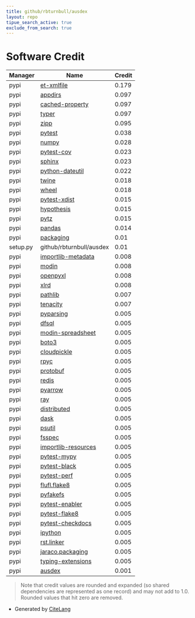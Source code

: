 ```yaml
---
title: github/rbturnbull/ausdex
layout: repo
tipue_search_active: true
exclude_from_search: true
---
```

# Software Credit

|Manager|Name|Credit|
|-------|----|------|
|pypi|[et-xmlfile](https://foss.heptapod.net/openpyxl/et_xmlfile)|0.179|
|pypi|[appdirs](http://github.com/ActiveState/appdirs)|0.097|
|pypi|[cached-property](https://github.com/pydanny/cached-property)|0.097|
|pypi|[typer](https://github.com/tiangolo/typer)|0.097|
|pypi|[zipp](https://github.com/jaraco/zipp)|0.095|
|pypi|[pytest](https://pypi.org/project/pytest)|0.038|
|pypi|[numpy](https://www.numpy.org)|0.028|
|pypi|[pytest-cov](https://pypi.org/project/pytest-cov)|0.023|
|pypi|[sphinx](https://pypi.org/project/sphinx)|0.023|
|pypi|[python-dateutil](https://pypi.org/project/python-dateutil)|0.022|
|pypi|[twine](https://pypi.org/project/twine)|0.018|
|pypi|[wheel](https://pypi.org/project/wheel)|0.018|
|pypi|[pytest-xdist](https://pypi.org/project/pytest-xdist)|0.015|
|pypi|[hypothesis](https://pypi.org/project/hypothesis)|0.015|
|pypi|[pytz](https://pypi.org/project/pytz)|0.015|
|pypi|[pandas](https://pandas.pydata.org)|0.014|
|pypi|[packaging](https://pypi.org/project/packaging)|0.01|
|setup.py|github/rbturnbull/ausdex|0.01|
|pypi|[importlib-metadata](https://github.com/python/importlib_metadata)|0.008|
|pypi|[modin](https://github.com/modin-project/modin)|0.008|
|pypi|[openpyxl](https://openpyxl.readthedocs.io)|0.008|
|pypi|[xlrd](http://www.python-excel.org/)|0.008|
|pypi|[pathlib](https://pypi.org/project/pathlib)|0.007|
|pypi|[tenacity](https://pypi.org/project/tenacity)|0.007|
|pypi|[pyparsing](https://pypi.org/project/pyparsing)|0.005|
|pypi|[dfsql](https://pypi.org/project/dfsql)|0.005|
|pypi|[modin-spreadsheet](https://pypi.org/project/modin-spreadsheet)|0.005|
|pypi|[boto3](https://pypi.org/project/boto3)|0.005|
|pypi|[cloudpickle](https://pypi.org/project/cloudpickle)|0.005|
|pypi|[rpyc](https://pypi.org/project/rpyc)|0.005|
|pypi|[protobuf](https://pypi.org/project/protobuf)|0.005|
|pypi|[redis](https://pypi.org/project/redis)|0.005|
|pypi|[pyarrow](https://pypi.org/project/pyarrow)|0.005|
|pypi|[ray](https://pypi.org/project/ray)|0.005|
|pypi|[distributed](https://pypi.org/project/distributed)|0.005|
|pypi|[dask](https://pypi.org/project/dask)|0.005|
|pypi|[psutil](https://pypi.org/project/psutil)|0.005|
|pypi|[fsspec](https://pypi.org/project/fsspec)|0.005|
|pypi|[importlib-resources](https://pypi.org/project/importlib-resources)|0.005|
|pypi|[pytest-mypy](https://pypi.org/project/pytest-mypy)|0.005|
|pypi|[pytest-black](https://pypi.org/project/pytest-black)|0.005|
|pypi|[pytest-perf](https://pypi.org/project/pytest-perf)|0.005|
|pypi|[flufl.flake8](https://pypi.org/project/flufl.flake8)|0.005|
|pypi|[pyfakefs](https://pypi.org/project/pyfakefs)|0.005|
|pypi|[pytest-enabler](https://pypi.org/project/pytest-enabler)|0.005|
|pypi|[pytest-flake8](https://pypi.org/project/pytest-flake8)|0.005|
|pypi|[pytest-checkdocs](https://pypi.org/project/pytest-checkdocs)|0.005|
|pypi|[ipython](https://pypi.org/project/ipython)|0.005|
|pypi|[rst.linker](https://pypi.org/project/rst.linker)|0.005|
|pypi|[jaraco.packaging](https://pypi.org/project/jaraco.packaging)|0.005|
|pypi|[typing-extensions](https://pypi.org/project/typing-extensions)|0.005|
|pypi|[ausdex](https://github.com/rbturnbull/ausdex)|0.001|


> Note that credit values are rounded and expanded (so shared dependencies are represented as one record) and may not add to 1.0. Rounded values that hit zero are removed.


- Generated by [CiteLang](https://github.com/vsoch/citelang)
